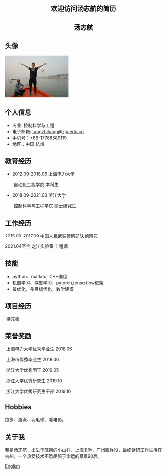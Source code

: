 ##  <center> 欢迎访问汤志航的简历 </center>

## <center style='color:black;'>  汤志航</center>

## 头像
  <img src="./imgs/img1.jpg" width=203 height=135/>  

## 个人信息

* 专业: 控制科学与工程.
* 电子邮箱: tangzhihang@zju.edu.cn 
* 手机号：+86-17788589119
* 地区：中国·杭州

## 教育经历
+ 2012.09-2018.06  上海电力大学     

  ​	自动化工程学院	   本科生

+ 2018.09-2021.03      浙江大学         

  ​	控制科学与工程学院 	硕士研究生.<br/>

## 工作经历

2015.09-2017.09 中国人民武装警察部队 侦察员.<br/>

2021.04至今  之江实验室    工程师 <br/>

## 技能
+ python、matlab、C++编程
+ 机器学习、深度学习，pytorch,tensorflow框架
+ 最优化，多目标优化，数学建模



## 项目经历

​	待完善

## 荣誉奖励

​	上海电力大学优秀毕业生     2018.06

​	上海市优秀毕业生 				2018.06

​	浙江大学优秀团干			     2019.05

​	浙江大学优秀研究生 			2019.10

​	浙江大学优秀研究生干部 	2019.10

## Hobbies
跑步、游泳、羽毛球、看电影。

## 关于我

我是汤志航，出生于皖南的小山村，上海求学，广州服兵役，最终读研工作生活在杭州，一个热爱技术不愿屈服于命运的草根90后。

[English](https://zhihangtang.github.io/resume)

